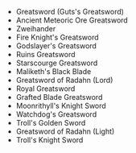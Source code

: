 - Greatsword (Guts's Greatsword)
- Ancient Meteoric Ore Greatsword
- Zweihander
- Fire Knight's Greatsword
- Godslayer's Greatsword
- Ruins Greatsword
- Starscourge Greatsword
- Maliketh's Black Blade
- Greatsword of Radahn (Lord)
- Royal Greatsword
- Grafted Blade Greatsword
- Moonrithyll's Knight Sword
- Watchdog's Greatsword
- Troll's Golden Sword
- Greatsword of Radahn (Light)
- Troll's Knight Sword